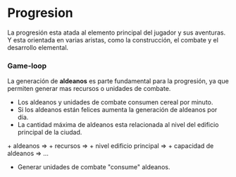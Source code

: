 # Progresion

La progresión esta atada al elemento principal del jugador y sus aventuras. Y esta orientada en varias aristas, como la construcción, el combate y el desarrollo elemental.&#x20;

### Game-loop

La generación de **aldeanos** es parte fundamental para la progresión, ya que permiten generar mas recursos o unidades de combate.&#x20;

* Los aldeanos y unidades de combate consumen cereal por minuto.
* Si los aldeanos están felices aumenta la generación de aldeanos por día.&#x20;
* La cantidad máxima de aldeanos esta relacionada al nivel del edificio principal de la ciudad.

\+ aldeanos => + recursos => + nivel edificio principal => + capacidad de aldeanos => …



* Generar unidades de combate "consume" aldeanos.
